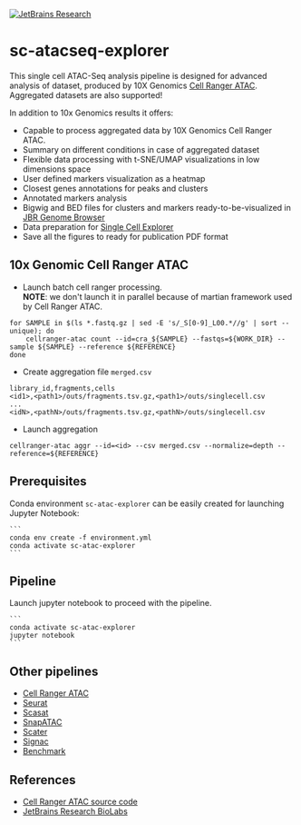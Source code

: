 [![JetBrains Research](https://jb.gg/badges/research.svg)](https://confluence.jetbrains.com/display/ALL/JetBrains+on+GitHub)

sc-atacseq-explorer
===================
This single cell ATAC-Seq analysis pipeline is designed for advanced analysis of dataset, 
produced by 10X Genomics [Cell Ranger ATAC][10xcellranger]. 
Aggregated datasets are also supported!

In addition to 10x Genomics results it offers:

* Capable to process aggregated data by 10X Genomics Cell Ranger ATAC.
* Summary on different conditions in case of aggregated dataset
* Flexible data processing with t-SNE/UMAP visualizations in low dimensions space
* User defined markers visualization as a heatmap
* Closest genes annotations for peaks and clusters
* Annotated markers analysis
* Bigwig and BED files for clusters and markers ready-to-be-visualized in [JBR Genome Browser][jbr]
* Data preparation for [Single Cell Explorer][sce]
* Save all the figures to ready for publication PDF format

10x Genomic Cell Ranger ATAC
----------------------------
* Launch batch cell ranger processing.\
  **NOTE**: we don't launch it in parallel because of martian framework used by Cell Ranger ATAC.

```
for SAMPLE in $(ls *.fastq.gz | sed -E 's/_S[0-9]_L00.*//g' | sort --unique); do
    cellranger-atac count --id=cra_${SAMPLE} --fastqs=${WORK_DIR} --sample ${SAMPLE} --reference ${REFERENCE}
done
```

* Create aggregation file `merged.csv`

```
library_id,fragments,cells
<id1>,<path1>/outs/fragments.tsv.gz,<path1>/outs/singlecell.csv
...
<idN>,<pathN>/outs/fragments.tsv.gz,<pathN>/outs/singlecell.csv
```

* Launch aggregation

```
cellranger-atac aggr --id=<id> --csv merged.csv --normalize=depth --reference=${REFERENCE}
```

Prerequisites
-------------
Conda environment `sc-atac-explorer` can be easily created for launching Jupyter Notebook:

    ```
    conda env create -f environment.yml
    conda activate sc-atac-explorer
    ```

Pipeline
--------
Launch jupyter notebook to proceed with the pipeline.

    ```
    conda activate sc-atac-explorer
    jupyter notebook
    ```

Other pipelines
---------------
* [Cell Ranger ATAC](https://support.10xgenomics.com/single-cell-atac/software/pipelines/latest/algorithms/overview)
* [Seurat](https://www.biorxiv.org/content/biorxiv/early/2018/11/02/460147.full.pdf)
* [Scasat](https://academic.oup.com/nar/article/47/2/e10/5134327)
* [SnapATAC](https://www.biorxiv.org/content/10.1101/615179v2)
* [Scater](https://academic.oup.com/bioinformatics/article/33/8/1179/2907823)
* [Signac](https://satijalab.org/signac/articles/pbmc_vignette.html)
* [Benchmark](https://github.com/pinellolab/scATAC-benchmarking)


References
----------
* [Cell Ranger ATAC source code](https://github.com/10XGenomics/cellranger)
* [JetBrains Research BioLabs](https://research.jetbrains.org/groups/biolabs)

[10xcellranger]: https://www.10xgenomics.com/solutions/single-cell-atac/
[jbr]: https://research.jetbrains.org/groups/biolabs/tools/jbr-genome-browser
[sce]: https://artyomovlab.wustl.edu/shiny/single_cell_explorer
